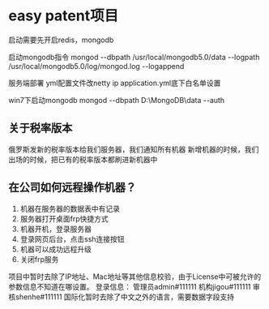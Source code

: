 # easy patent项目
启动需要先开启redis，mongodb

启动mongodb指令
mongod --dbpath /usr/local/mongodb5.0/data --logpath /usr/local/mongodb5.0/log/mongod.log --logappend

服务端部署
yml配置文件改netty ip
application.yml底下白名单设置

win7下启动mongodb
mongod --dbpath D:\MongoDB\data --auth


## 关于税率版本
俄罗斯发新的税率版本给我们服务器，我们通知所有机器
新增机器的时候，我们出场的时候，把已有的税率版本都刷进新机器中


## 在公司如何远程操作机器？
1. 机器在服务器的数据表中有记录
2. 服务器打开桌面frp快捷方式
3. 机器开机，登录服务器
4. 登录网页后台，点击ssh连接按钮
5. 机器可以成功远程升级
6. 关闭frp服务


项目中暂时去除了IP地址、Mac地址等其他信息校验，由于License中可被允许的参数信息不知道在哪设置。
登录信息：
管理员admin#111111
机构jigou#111111
审核shenhe#111111
国际化暂时去除了中文之外的语言，需要数据字段支持

